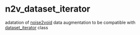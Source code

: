 # n2v_dataset_iterator
adatation of [noise2void](https://github.com/juglab/n2v) data augmentation to be compatible with [dataset_iterator](https://github.com/jeanollion/dataset_iterator) class
